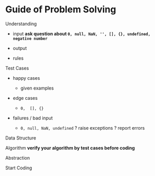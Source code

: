 Guide of Problem Solving
========================

Understanding

- input **ask question about `0, null, NaN, '', [], {}, undefined, negative number`**

- output

- rules

Test Cases
- happy cases
  - given examples

- edge cases
  - `0,  [], {}`

- failures / bad input
  - `0, null, NaN, undefined`
  ? raise exceptions
  ? report errors 

Data Structure

Algorithm **verify your algorithm by test cases before coding**

Abstraction

Start Coding












